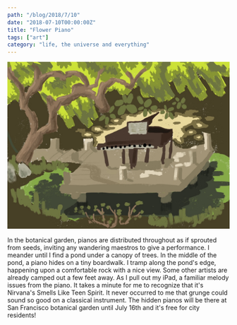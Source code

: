 ```yaml
---
path: "/blog/2018/7/10"
date: "2018-07-10T00:00:00Z"
title: "Flower Piano"
tags: ["art"]
category: "life, the universe and everything"
---
```


![my sketch of one of these so-called flower pianos](./2018-7-10.jpg)

In the botanical garden, pianos are distributed throughout as if sprouted from seeds, inviting any wandering maestros to give a performance. I meander until I find a pond under a canopy of trees. In the middle of the pond, a piano hides on a tiny boardwalk. I tramp along the pond's edge,  happening upon a comfortable rock with a nice view. Some other artists are already camped out a few feet away. As I pull out my iPad, a familiar melody issues from the piano. It takes a minute for me to recognize that it's Nirvana's Smells Like Teen Spirit. It never occurred to me that grunge could sound so good on a classical instrument. The hidden pianos will be there at San Francisco botanical garden until July 16th and it's free for city residents!

